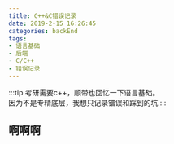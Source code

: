 ```yaml
---
title: C++&C错误记录
date: 2019-2-15 16:26:45
categories: backEnd
tags:
- 语言基础
- 后端
- C/C++
- 错误记录
---
```



:::tip
考研需要c++，顺带也回忆一下语言基础。<br/>
因为不是专精底层，我想只记录错误和踩到的坑
:::
<!-- more -->
## 啊啊啊
<Valine></Valine>